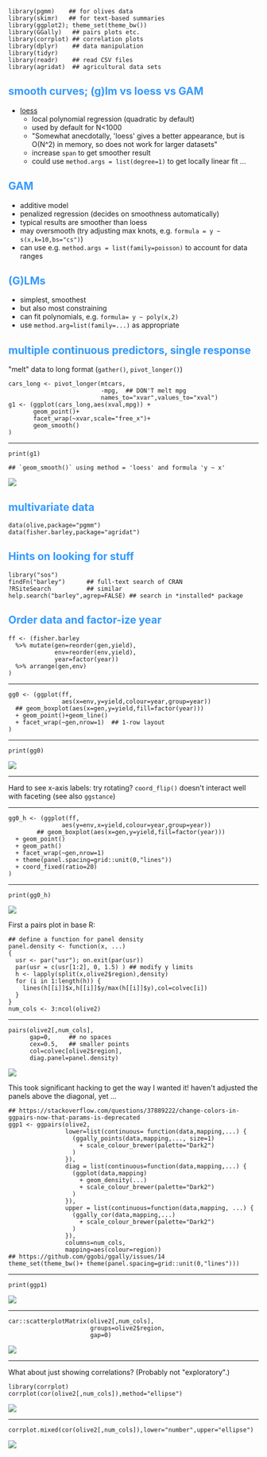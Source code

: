 <!-- 
apa.csl is a slightly hacked version of APA 
  (modified for "et al" after 2 authors in text)
-->
<!-- .refs is style for reference page (small text) -->
<style>
.refs {
   font-size: 16px;
}
h2 { 
 color: #3399ff;        
}
h3 { 
 color: #3399ff;        
}
.title-slide {
   background-color: #55bbff;
}
</style>
<!--    content: url(https://i.creativecommons.org/l/by-sa/4.0/88x31.png)
>
<!-- Limit image width and height -->
<style type="text/css">
img {     
  max-height: 560px;     
  max-width: 800px; 
}
</style>
    library(pgmm)    ## for olives data
    library(skimr)   ## for text-based summaries
    library(ggplot2); theme_set(theme_bw())
    library(GGally)   ## pairs plots etc.
    library(corrplot) ## correlation plots
    library(dplyr)    ## data manipulation
    library(tidyr)
    library(readr)    ## read CSV files
    library(agridat)  ## agricultural data sets

smooth curves; (g)lm vs loess vs GAM
------------------------------------

-   [loess](https://en.wikipedia.org/wiki/Local_regression)
    -   local polynomial regression (quadratic by default)
    -   used by default for N&lt;1000
    -   "Somewhat anecdotally, 'loess' gives a better appearance, but
        is O(N^2) in memory, so does not work for larger datasets"
    -   increase `span` to get smoother result
    -   could use `method.args = list(degree=1)` to get locally linear
        fit ...

GAM
---

-   additive model
-   penalized regression (decides on smoothness automatically)
-   typical results are smoother than loess
-   may oversmooth (try adjusting max knots, e.g.
    `formula = y ~ s(x,k=10,bs="cs")`)
-   can use e.g. `method.args = list(family=poisson)` to account for
    data ranges

(G)LMs
------

-   simplest, smoothest
-   but also most constraining
-   can fit polynomials, e.g. `formula= y ~ poly(x,2)`
-   use `method.arg=list(family=...)` as appropriate

multiple continuous predictors, single response
-----------------------------------------------

"melt" data to long format (`gather()`, `pivot_longer()`)

    cars_long <- pivot_longer(mtcars,
                              -mpg,  ## DON'T melt mpg
                              names_to="xvar",values_to="xval")
    g1 <- (ggplot(cars_long,aes(xval,mpg)) +
           geom_point()+
           facet_wrap(~xvar,scale="free_x")+
           geom_smooth()
    )

------------------------------------------------------------------------

    print(g1)  

    ## `geom_smooth()` using method = 'loess' and formula 'y ~ x'

![](explore_multiway_files/figure-markdown_strict/g1plot-1.png)

multivariate data
-----------------

    data(olive,package="pgmm")
    data(fisher.barley,package="agridat")

Hints on looking for stuff
--------------------------

    library("sos")
    findFn("barley")      ## full-text search of CRAN
    ?RSiteSearch          ## similar
    help.search("barley",agrep=FALSE) ## search in *installed* package

Order data and factor-ize year
------------------------------

    ff <- (fisher.barley
      %>% mutate(gen=reorder(gen,yield),
                 env=reorder(env,yield),
                 year=factor(year))
      %>% arrange(gen,env)
    )

------------------------------------------------------------------------

    gg0 <- (ggplot(ff,
                   aes(x=env,y=yield,colour=year,group=year))
      ## geom_boxplot(aes(x=gen,y=yield,fill=factor(year)))
      + geom_point()+geom_line()
      + facet_wrap(~gen,nrow=1)  ## 1-row layout
    )

------------------------------------------------------------------------

    print(gg0)

![](explore_multiway_files/figure-markdown_strict/barley_print-1.png)

------------------------------------------------------------------------

Hard to see x-axis labels: try rotating? `coord_flip()` doesn't interact
well with faceting (see also `ggstance`)

------------------------------------------------------------------------

    gg0_h <- (ggplot(ff,
                   aes(y=env,x=yield,colour=year,group=year))
            ## geom_boxplot(aes(x=gen,y=yield,fill=factor(year)))
      + geom_point()
      + geom_path()
      + facet_wrap(~gen,nrow=1)
      + theme(panel.spacing=grid::unit(0,"lines"))
      + coord_fixed(ratio=20)
    )

------------------------------------------------------------------------

    print(gg0_h)

![](explore_multiway_files/figure-markdown_strict/print2-1.png)

First a pairs plot in base R:

    ## define a function for panel density
    panel.density <- function(x, ...)
    {
      usr <- par("usr"); on.exit(par(usr))
      par(usr = c(usr[1:2], 0, 1.5) ) ## modify y limits
      h <- lapply(split(x,olive2$region),density)
      for (i in 1:length(h)) {
        lines(h[[i]]$x,h[[i]]$y/max(h[[i]]$y),col=colvec[i])
      }
    }
    num_cols <- 3:ncol(olive2)

------------------------------------------------------------------------

    pairs(olive2[,num_cols],
          gap=0,     ## no spaces
          cex=0.5,   ## smaller points
          col=colvec[olive2$region],
          diag.panel=panel.density)

![](explore_multiway_files/figure-markdown_strict/pairs2-1.png)

This took significant hacking to get the way I wanted it! haven't
adjusted the panels above the diagonal, yet ...

    ## https://stackoverflow.com/questions/37889222/change-colors-in-ggpairs-now-that-params-is-deprecated
    ggp1 <- ggpairs(olive2,
                    lower=list(continuous= function(data,mapping,...) {
                      (ggally_points(data,mapping,..., size=1)
                        + scale_colour_brewer(palette="Dark2")
                      )
                    }),
                    diag = list(continuous=function(data,mapping,...) {
                      (ggplot(data,mapping) 
                        + geom_density(...)
                        + scale_colour_brewer(palette="Dark2")
                      )
                    }),
                    upper = list(continuous=function(data,mapping, ...) {
                      (ggally_cor(data,mapping,...)
                        + scale_colour_brewer(palette="Dark2")
                      )
                    }),
                    columns=num_cols,
                    mapping=aes(colour=region))
    ## https://github.com/ggobi/ggally/issues/14
    theme_set(theme_bw()+ theme(panel.spacing=grid::unit(0,"lines")))

------------------------------------------------------------------------

    print(ggp1)

![](explore_multiway_files/figure-markdown_strict/print_ggpairs-1.png)

------------------------------------------------------------------------

    car::scatterplotMatrix(olive2[,num_cols],
                           groups=olive2$region,
                           gap=0)

![](explore_multiway_files/figure-markdown_strict/car-1.png)

------------------------------------------------------------------------

What about just showing correlations? (Probably not "exploratory".)

    library(corrplot)
    corrplot(cor(olive2[,num_cols]),method="ellipse")

![](explore_multiway_files/figure-markdown_strict/corrplot-1.png)

------------------------------------------------------------------------

    corrplot.mixed(cor(olive2[,num_cols]),lower="number",upper="ellipse")

![](explore_multiway_files/figure-markdown_strict/mixed-1.png)
